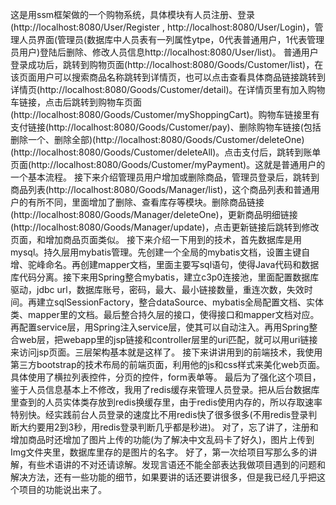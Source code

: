   这是用ssm框架做的一个购物系统，具体模块有人员注册、登录(http://localhost:8080/User/Register , http://localhost:8080/User/Login)，管理人员界面(管理员(数据库中人员表有一列属性ytpe，0代表普通用户，1代表管理员用户)登陆后删除、修改人员信息http://localhost:8080/User/list)。
  普通用户登录成功后，跳转到购物页面(http://localhost:8080/Goods/Customer/list)，在该页面用户可以搜索商品名称跳转到详情页，也可以点击查看具体商品链接跳转到详情页(http://localhost:8080/Goods/Customer/detail)。在详情页里有加入购物车链接，点击后跳转到购物车页面(http://localhost:8080/Goods/Customer/myShoppingCart)。购物车链接里有支付链接(http://localhost:8080/Goods/Customer/pay)、删除购物车链接(包括删除一个、删除全部)(http://localhost:8080/Goods/Customer/deleteOne)(http://localhost:8080/Goods/Customer/deleteAll)。点击支付后，跳转到账单页面(http://localhost:8080/Goods/Customer/myPayment)。这就是普通用户的一个基本流程。
  接下来介绍管理员用户增加或删除商品，管理员登录后，跳转到商品列表(http://localhost:8080/Goods/Manager/list)，这个商品列表和普通用户的有所不同，里面增加了删除、查看库存等模块。删除商品链接(http://localhost:8080/Goods/Manager/deleteOne)，更新商品明细链接(http://localhost:8080/Goods/Manager/update)，点击更新链接后跳转到修改页面，和增加商品页面类似。
  接下来介绍一下用到的技术，首先数据库是用mysql。持久层用mybatis管理。先创建一个全局的mybatis文档，设置主键自增、驼峰命名。再创建mapper文档，里面主要写sql语句，使得Java代码和数据库代码分离。接下来用Spring整合mybatis，建立c3p0连接池，里面配置数据库驱动，jdbc url，数据库账号，密码，最大、最小链接数量，重连次数，失效时间。再建立sqlSessionFactory，整合dataSource、mybatis全局配置文档、实体类、mapper里的文档。最后整合持久层的接口，使得接口和mapper文档对应。再配置service层，用Spring注入service层，使其可以自动注入。再用Spring整合web层，把webapp里的jsp链接和controller层里的uri匹配，就可以用uri链接来访问jsp页面。三层架构基本就是这样了。
  接下来讲讲用到的前端技术，我使用第三方bootstrap的技术布局的前端页面，利用他的js和css样式来美化web页面。具体使用了横拉列表控件，分页的控件，form表单等。
  最后为了强化这个项目，鉴于人员信息基本上不修改，我用了redis缓存来管理人员登录。把从后台数据库里查到的人员实体类存放到redis换缓存里，由于redis使用内存的，所以存取速率特别快。经实践前台人员登录的速度比不用redis快了很多很多(不用redis登录判断大约要用2到3秒，用redis登录判断几乎都是秒进)。
  对了，忘了讲了，注册和增加商品时还增加了图片上传的功能(为了解决中文乱码卡了好久)，图片上传到Img文件夹里，数据库里存的是图片的名字。
  好了，第一次给项目写那么多的讲解，有些术语讲的不对还请谅解。发现言语还不能全部表达我做项目遇到的问题和解决方法，还有一些功能的细节，如果要讲的话还要讲很多，但是我已经几乎把这个项目的功能说出来了。
